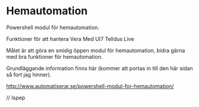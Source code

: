 # Hemautomation

Powershell modul för hemautomation. 

Funktioner för att hantera
Vera Med UI7
Telldus Live

Målet är att göra en smidig öppen modul för hemautomation, bidra gärna med bra funktioner för hemautomation. 


Grundläggande information finns här (kommer att portas in till den här sidan så fort jag hinner). 

http://www.automatiserar.se/powershell-modul-for-hemautomation/

// Ispep
